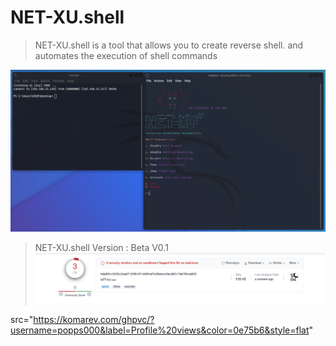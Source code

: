 # NET-XU.shell
> NET-XU.shell is a tool that allows you to create reverse shell. and automates the execution of shell commands
 
![Cpntrol Panel](imgs/banners.png)
> NET-XU.shell Version : Beta V0.1
![Virus total](imgs/Detect.PNG)

src="https://komarev.com/ghpvc/?username=popps000&label=Profile%20views&color=0e75b6&style=flat"
